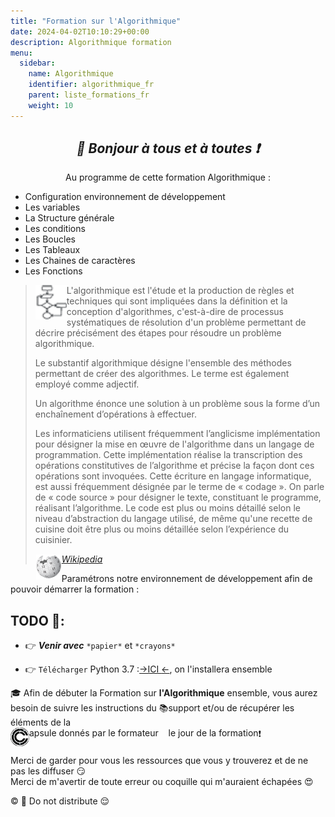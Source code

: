 ```yaml
---
title: "Formation sur l'Algorithmique"
date: 2024-04-02T10:10:29+00:00
description: Algorithmique formation 
menu:
  sidebar:
    name: Algorithmique
    identifier: algorithmique_fr
    parent: liste_formations_fr
    weight: 10
---
```

*<center>:loudspeaker: Bonjour à tous et à toutes :heavy_exclamation_mark:</center>*
---

<div class="d-sm-block alert alert-info " > <center>
<i class="fas fa-info-circle " style="color: blue;"></i> Au programme de cette formation Algorithmique : </center>
<span class="text-left">

  - Configuration environnement de développement
  - Les variables
  - La Structure générale 
  - Les conditions 
  - Les Boucles
  - Les Tableaux
  - Les Chaines de caractères
  - Les Fonctions

</div>

> <img style="float:left; vertical-align: middle;margin-right:0px!important;width:50px" src="algo_30.png" alt="">
>L'algorithmique est l'étude et la production de règles et techniques qui sont impliquées dans la définition et la conception d'algorithmes, c'est-à-dire de processus systématiques de résolution d'un problème permettant de décrire précisément des étapes pour résoudre un problème algorithmique.
>
>Le substantif algorithmique désigne l'ensemble des méthodes permettant de créer des algorithmes. Le terme est également employé comme adjectif.
>
>Un algorithme énonce une solution à un problème sous la forme d’un enchaînement d’opérations à effectuer.
>
>Les informaticiens utilisent fréquemment l’anglicisme implémentation pour désigner la mise en œuvre de l'algorithme dans un langage de programmation. Cette implémentation réalise la transcription des opérations constitutives de l’algorithme et précise la façon dont ces opérations sont invoquées. Cette écriture en langage informatique, est aussi fréquemment désignée par le terme de « codage ».
>On parle de « code source » pour désigner le texte, constituant le programme, réalisant l’algorithme. Le code est plus ou moins détaillé selon le niveau d’abstraction du langage utilisé, de même qu'une recette de cuisine doit être plus ou moins détaillée selon l’expérience du cuisinier.
>
> <cite>[ <img style="float:left; margin: 1px; " height="40px" src="/files/images/wikipedia.png"> Wikipedia <i class="fas fa-external-link-alt"></i>](https://fr.wikipedia.org/wiki/Algorithmique "Définition à lire pour bien comprendre")</cite>

Paramétrons notre environnement de développement afin de pouvoir démarrer la formation : 
## TODO  :roller_coaster:: 
- :point_right: ***Venir avec*** `*papier*` et `*crayons*` 

- :point_right: `Télécharger` Python 3.7 :[->ICI <i class="fas fa-external-link-alt"></i><-](https://www.python.org/downloads/release/python-370/), on l'installera ensemble
 

<div class="d-sm-block  alert alert-success  text-left" role="alert">

:mortar_board: Afin de débuter la Formation sur **l'Algorithmique** ensemble, vous aurez besoin de suivre les instructions du :books:support et/ou de récupérer les éléments de la <span style='display:FLEX;margin:0'> <img style="vertical-align: bottom;" src="/images/icones/w30/capsule_30.png" alt="C">apsule donnés par le formateur &nbsp; <i class="fas fa-chalkboard-teacher"></i> &nbsp; le jour de la formation :exclamation:

</div>

Merci de garder pour vous les ressources que vous y trouverez et de ne pas les diffuser :smirk:  
Merci de m'avertir de toute erreur ou coquille qui m'auraient échapées :heart_eyes:

:copyright: :no_entry_sign: Do not distribute    :relieved: